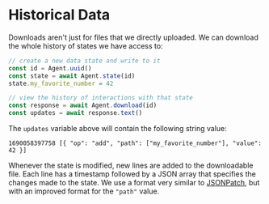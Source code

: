 # Historical Data

Downloads aren't just for files that we directly uploaded.
We can download the whole history of states we have access to:

```js
// create a new data state and write to it
const id = Agent.uuid()
const state = await Agent.state(id)
state.my_favorite_number = 42

// view the history of interactions with that state
const response = await Agent.download(id)
const updates = await response.text()
```

The ```updates``` variable above will contain the following string value:

```
1690058397758 [{ "op": "add", "path": ["my_favorite_number"], "value": 42 }]
```

Whenever the state is modified, new lines are added to the downloadable file.
Each line has a timestamp followed by a JSON array that specifies the changes made to the state.
We use a format very similar to [JSONPatch](https://jsonpatch.com/), but with an improved format for the ```"path"``` value.
